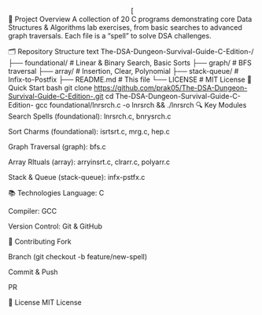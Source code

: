 <div align="center">
[

</div>
📖 Project Overview
A collection of 20 C programs demonstrating core Data Structures & Algorithms lab exercises, from basic searches to advanced graph traversals. Each file is a “spell” to solve DSA challenges.

🗂️ Repository Structure
text
The-DSA-Dungeon-Survival-Guide-C-Edition-/
├── foundational/      # Linear & Binary Search, Basic Sorts
├── graph/             # BFS traversal
├── array/             # Insertion, Clear, Polynomial
├── stack-queue/       # Infix-to-Postfix
├── README.md          # This file
└── LICENSE            # MIT License
🚀 Quick Start
bash
git clone https://github.com/prak05/The-DSA-Dungeon-Survival-Guide-C-Edition-.git
cd The-DSA-Dungeon-Survival-Guide-C-Edition-
gcc foundational/lnrsrch.c -o lnrsrch && ./lnrsrch
🔍 Key Modules
Search Spells (foundational): lnrsrch.c, bnrysrch.c

Sort Charms (foundational): isrtsrt.c, mrg.c, hep.c

Graph Traversal (graph): bfs.c

Array RItuals (array): arryinsrt.c, clrarr.c, polyarr.c

Stack & Queue (stack-queue): infx-pstfx.c

📚 Technologies
Language: C

Compiler: GCC

Version Control: Git & GitHub

🤝 Contributing
Fork

Branch (git checkout -b feature/new-spell)

Commit & Push

PR

📄 License
MIT License
